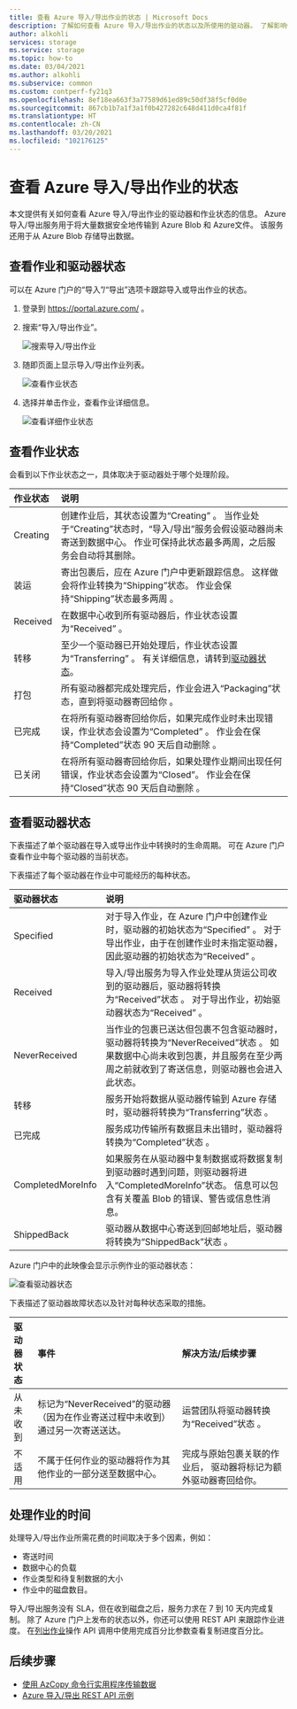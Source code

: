 ```yaml
---
title: 查看 Azure 导入/导出作业的状态 | Microsoft Docs
description: 了解如何查看 Azure 导入/导出作业的状态以及所使用的驱动器。 了解影响作业处理所用时间的因素。
author: alkohli
services: storage
ms.service: storage
ms.topic: how-to
ms.date: 03/04/2021
ms.author: alkohli
ms.subservice: common
ms.custom: contperf-fy21q3
ms.openlocfilehash: 8ef18ea663f3a77589d61ed89c50df38f5cf0d0e
ms.sourcegitcommit: 867cb1b7a1f3a1f0b427282c648d411d0ca4f81f
ms.translationtype: HT
ms.contentlocale: zh-CN
ms.lasthandoff: 03/20/2021
ms.locfileid: "102176125"
---
```

# <a name="view-the-status-of-azure-importexport-jobs"></a>查看 Azure 导入/导出作业的状态

本文提供有关如何查看 Azure 导入/导出作业的驱动器和作业状态的信息。 Azure 导入/导出服务用于将大量数据安全地传输到 Azure Blob 和 Azure文件。 该服务还用于从 Azure Blob 存储导出数据。  

## <a name="view-job-and-drive-status"></a>查看作业和驱动器状态
可以在 Azure 门户的“导入”/“导出”选项卡跟踪导入或导出作业的状态。
1. 登录到 https://portal.azure.com/ 。
2. 搜索“导入/导出作业”。

    ![搜索导入/导出作业](./media/storage-import-export-view-drive-status/open-import-export-tab.png)

 3. 随即页面上显示导入/导出作业列表。

    ![查看作业状态](./media/storage-import-export-view-drive-status/job-state.png)

4. 选择并单击作业，查看作业详细信息。

   ![查看详细作业状态](./media/storage-import-export-view-drive-status/job-detail.png)
  
## <a name="view-job-status"></a>查看作业状态

会看到以下作业状态之一，具体取决于驱动器处于哪个处理阶段。

| 作业状态 | 说明 |
|:--- |:--- |
| Creating | 创建作业后，其状态设置为“Creating”  。 当作业处于“Creating”状态时，“导入/导出”服务会假设驱动器尚未寄送到数据中心。 作业可保持此状态最多两周，之后服务会自动将其删除。 |
| 装运 | 寄出包裹后，应在 Azure 门户中更新跟踪信息。  这样做会将作业转换为“Shipping”状态。 作业会保持“Shipping”状态最多两周  。 
| Received | 在数据中心收到所有驱动器后，作业状态设置为“Received”  。 |
| 转移 | 至少一个驱动器已开始处理后，作业状态设置为“Transferring”  。 有关详细信息，请转到[驱动器状态](#view-drive-status)。 |
| 打包 | 所有驱动器都完成处理完后，作业会进入“Packaging”状态，直到将驱动器寄回给你  。 |
| 已完成 | 在将所有驱动器寄回给你后，如果完成作业时未出现错误，作业状态会设置为“Completed”  。 作业会在保持“Completed”状态 90 天后自动删除  。 |
| 已关闭 | 在将所有驱动器寄回给你后，如果处理作业期间出现任何错误，作业状态会设置为“Closed”。 作业会在保持“Closed”状态 90 天后自动删除  。 |

## <a name="view-drive-status"></a>查看驱动器状态

下表描述了单个驱动器在导入或导出作业中转换时的生命周期。 可在 Azure 门户查看作业中每个驱动器的当前状态。

下表描述了每个驱动器在作业中可能经历的每种状态。

| 驱动器状态 | 说明 |
|:--- |:--- |
| Specified | 对于导入作业，在 Azure 门户中创建作业时，驱动器的初始状态为“Specified”  。 对于导出作业，由于在创建作业时未指定驱动器，因此驱动器的初始状态为“Received”  。 |
| Received | 导入/导出服务为导入作业处理从货运公司收到的驱动器后，驱动器将转换为“Received”状态  。 对于导出作业，初始驱动器状态为“Received”  。 |
| NeverReceived | 当作业的包裹已送达但包裹不包含驱动器时，驱动器将转换为“NeverReceived”状态  。 如果数据中心尚未收到包裹，并且服务在至少两周之前就收到了寄送信息，则驱动器也会进入此状态。 |
| 转移 | 服务开始将数据从驱动器传输到 Azure 存储时，驱动器将转换为“Transferring”状态  。 |
| 已完成 | 服务成功传输所有数据且未出错时，驱动器将转换为“Completed”状态  。
| CompletedMoreInfo | 如果服务在从驱动器中复制数据或将数据复制到驱动器时遇到问题，则驱动器将进入“CompletedMoreInfo”状态。 信息可以包含有关覆盖 Blob 的错误、警告或信息性消息。
| ShippedBack | 驱动器从数据中心寄送到回邮地址后，驱动器将转换为“ShippedBack”状态  。 |

Azure 门户中的此映像会显示示例作业的驱动器状态：

![查看驱动器状态](./media/storage-import-export-view-drive-status/drive-state.png)

下表描述了驱动器故障状态以及针对每种状态采取的措施。

| 驱动器状态 | 事件 | 解决方法/后续步骤 |
|:--- |:--- |:--- |
| 从未收到 | 标记为“NeverReceived”的驱动器（因为在作业寄送过程中未收到）通过另一次寄送送达。 | 运营团队将驱动器转换为“Received”状态  。 |
| 不适用 | 不属于任何作业的驱动器将作为其他作业的一部分送至数据中心。 | 完成与原始包裹关联的作业后， 驱动器将标记为额外驱动器寄回给你。 |

## <a name="time-to-process-job"></a>处理作业的时间
处理导入/导出作业所需花费的时间取决于多个因素，例如：

-  寄送时间
-  数据中心的负载
-  作业类型和待复制数据的大小
-  作业中的磁盘数目。 

导入/导出服务没有 SLA，但在收到磁盘之后，服务力求在 7 到 10 天内完成复制。 除了 Azure 门户上发布的状态以外，你还可以使用 REST API 来跟踪作业进度。 在[列出作业](/previous-versions/azure/dn529083(v=azure.100))操作 API 调用中使用完成百分比参数查看复制进度百分比。


## <a name="next-steps"></a>后续步骤

* [使用 AzCopy 命令行实用程序传输数据](../storage/common/storage-use-azcopy-v10.md)
* [Azure 导入/导出 REST API 示例](https://github.com/Azure-Samples/storage-dotnet-import-export-job-management/)